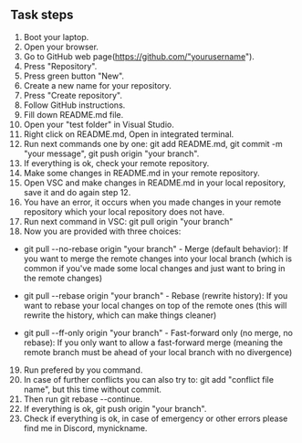 ##  Task steps
1. Boot your laptop.
2. Open your browser.
3. Go to GitHub web page(https://github.com/"yourusername").
4. Press "Repository".
5. Press green button "New".
6. Create a new name for your repository.
7. Press "Create repository".
8. Follow GitHub instructions.
9. Fill down README.md file.
10. Open your "test folder" in Visual Studio.
11. Right click on README.md, Open in integrated terminal.
12. Run next commands one by one: git add README.md, git commit -m "your message", git push origin "your branch".
13. If everything is ok, check your remote repository.
14. Make some changes in README.md in your remote repository.
15. Open VSC and make changes in README.md in your local repository, save it and do again step 12.
16. You have an error, it occurs when you made changes in your remote repository which your local repository does not have.
17. Run next command in VSC: git pull origin "your branch"
18. Now you are provided with three choices:

* git pull --no-rebase origin "your branch" - Merge (default behavior): If you want to merge the remote changes into your local branch (which is common if you've made some local changes and just want to bring in the remote changes)

* git pull --rebase origin "your branch" - Rebase (rewrite history): If you want to rebase your local changes on top of the remote ones (this will rewrite the history, which can make things cleaner)

* git pull --ff-only origin "your branch" - Fast-forward only (no merge, no rebase): If you only want to allow a fast-forward merge (meaning the remote branch must be ahead of your local branch with no divergence)

19. Run prefered by you command.
20. In case of further conflicts you can also try to: git add "conflict file name", but this time without commit.
21. Then run git rebase --continue.
22. If everything is ok, git push origin "your branch".
23. Check if everything is ok, in case of emergency or other errors please find me in Discord, mynickname.